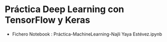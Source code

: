 # Práctica Deep Learning con TensorFlow y Keras


- Fichero Notebook : Práctica-MachineLearning-Najli Yaya Estévez.ipynb
